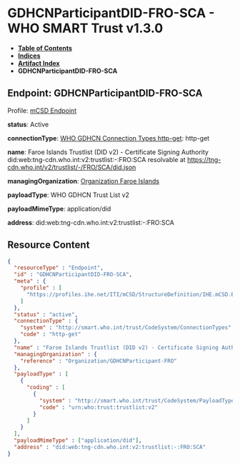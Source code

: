 # GDHCNParticipantDID-FRO-SCA - WHO SMART Trust v1.3.0

* [**Table of Contents**](toc.md)
* [**Indices**](indices.md)
* [**Artifact Index**](artifacts.md)
* **GDHCNParticipantDID-FRO-SCA**

## Endpoint: GDHCNParticipantDID-FRO-SCA

Profile: [mCSD Endpoint](https://profiles.ihe.net/ITI/mCSD/4.0.0/StructureDefinition-IHE.mCSD.Endpoint.html)

**status**: Active

**connectionType**: [WHO GDHCN Connection Types http-get](CodeSystem-ConnectionTypes.md#ConnectionTypes-http-get): http-get

**name**: Faroe Islands Trustlist (DID v2) - Certificate Signing Authority did:web:tng-cdn.who.int:v2:trustlist:-:FRO:SCA resolvable at https://tng-cdn.who.int/v2/trustlist/-/FRO/SCA/did.json

**managingOrganization**: [Organization Faroe Islands](Organization-GDHCNParticipant-FRO.md)

**payloadType**: WHO GDHCN Trust List v2

**payloadMimeType**: application/did

**address**: did:web:tng-cdn.who.int:v2:trustlist:-:FRO:SCA



## Resource Content

```json
{
  "resourceType" : "Endpoint",
  "id" : "GDHCNParticipantDID-FRO-SCA",
  "meta" : {
    "profile" : [
      "https://profiles.ihe.net/ITI/mCSD/StructureDefinition/IHE.mCSD.Endpoint"
    ]
  },
  "status" : "active",
  "connectionType" : {
    "system" : "http://smart.who.int/trust/CodeSystem/ConnectionTypes",
    "code" : "http-get"
  },
  "name" : "Faroe Islands Trustlist (DID v2) - Certificate Signing Authority\ndid:web:tng-cdn.who.int:v2:trustlist:-:FRO:SCA\nresolvable at https://tng-cdn.who.int/v2/trustlist/-/FRO/SCA/did.json",
  "managingOrganization" : {
    "reference" : "Organization/GDHCNParticipant-FRO"
  },
  "payloadType" : [
    {
      "coding" : [
        {
          "system" : "http://smart.who.int/trust/CodeSystem/PayloadTypes",
          "code" : "urn:who:trust:trustlist:v2"
        }
      ]
    }
  ],
  "payloadMimeType" : ["application/did"],
  "address" : "did:web:tng-cdn.who.int:v2:trustlist:-:FRO:SCA"
}

```

